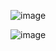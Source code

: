 ![image](https://user-images.githubusercontent.com/72422050/117261221-1c5c8280-ae7a-11eb-8cee-0ee1de9766e1.png)

![image](https://user-images.githubusercontent.com/72422050/117261322-39915100-ae7a-11eb-9d9a-00ed4271a53b.png)
